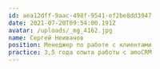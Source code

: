 ```yaml
---
id: aea12dff-9aac-498f-9541-ef2be8dd3947
date: 2021-07-20T09:54:00.191Z
avatar: /uploads/_mg_4162.jpg
name: Сергей Неиванов
position: Менеджер по работе с клиентами
practice: 3,5 года опыта работы с amoCRM
---
```

